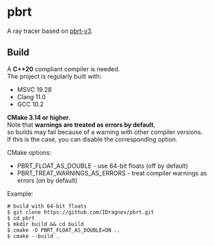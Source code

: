 # pbrt
A ray tracer based on [pbrt-v3](http://www.pbr-book.org/3ed-2018/contents.html).

## Build
A **C++20** compliant compiler is needed.  
The project is regularly built with:  
 - MSVC 19.28
 - Clang 11.0
 - GCC 10.2

**CMake 3.14 or higher**.  
Note that **warnings are treated as errors by default**,  
so builds may fail because of a warning with other compiler versions.  
If this is the case, you can disable the corresponding option.

CMake options:
 - PBRT_FLOAT_AS_DOUBLE - use 64-bit floats (off by default)
 - PBRT_TREAT_WARNINGS_AS_ERRORS - treat compiler warnings as errors (on by default)

Example:  
 ```
 # build with 64-bit floats
 $ git clone https://github.com/IDragnev/pbrt.git  
 $ cd pbrt  
 $ mkdir build && cd build  
 $ cmake -D PBRT_FLOAT_AS_DOUBLE=ON ..  
 $ cmake --build .  
 ```
